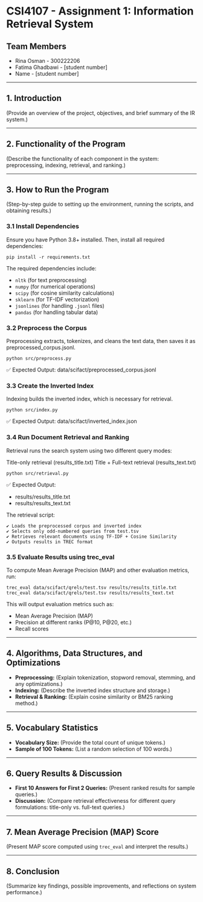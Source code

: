 # CSI4107 - Assignment 1: Information Retrieval System

## Team Members
- Rina Osman - 300222206
- Fatima Ghadbawi - [student number]
- Name - [student number]

---

## 1. Introduction
(Provide an overview of the project, objectives, and brief summary of the IR system.)

---

## 2. Functionality of the Program
(Describe the functionality of each component in the system: preprocessing, indexing, retrieval, and ranking.)

---

## 3. How to Run the Program
(Step-by-step guide to setting up the environment, running the scripts, and obtaining results.)

### 3.1 Install Dependencies
Ensure you have Python 3.8+ installed. Then, install all required dependencies:

    pip install -r requirements.txt

The required dependencies include:  
- `nltk` (for text preprocessing)  
- `numpy` (for numerical operations)  
- `scipy` (for cosine similarity calculations)  
- `sklearn` (for TF-IDF vectorization)  
- `jsonlines` (for handling `.jsonl` files)  
- `pandas` (for handling tabular data)  

### 3.2 Preprocess the Corpus
Preprocessing extracts, tokenizes, and cleans the text data, then saves it as preprocessed_corpus.jsonl.

    python src/preprocess.py

✅ Expected Output:
data/scifact/preprocessed_corpus.jsonl

### 3.3 Create the Inverted Index
Indexing builds the inverted index, which is necessary for retrieval.

    python src/index.py

✅ Expected Output:
data/scifact/inverted_index.json

### 3.4 Run Document Retrieval and Ranking
Retrieval runs the search system using two different query modes:

Title-only retrieval (results_title.txt)
Title + Full-text retrieval (results_text.txt)

    python src/retrieval.py

✅ Expected Output:
- results/results_title.txt
- results/results_text.txt

The retrieval script: 

    ✔ Loads the preprocessed corpus and inverted index
    ✔ Selects only odd-numbered queries from test.tsv
    ✔ Retrieves relevant documents using TF-IDF + Cosine Similarity
    ✔ Outputs results in TREC format

### 3.5 Evaluate Results using trec_eval
To compute Mean Average Precision (MAP) and other evaluation metrics, run:

    trec_eval data/scifact/qrels/test.tsv results/results_title.txt
    trec_eval data/scifact/qrels/test.tsv results/results_text.txt

This will output evaluation metrics such as:
- Mean Average Precision (MAP)
- Precision at different ranks (P@10, P@20, etc.)
- Recall scores

---

## 4. Algorithms, Data Structures, and Optimizations
- **Preprocessing:** (Explain tokenization, stopword removal, stemming, and any optimizations.)
- **Indexing:** (Describe the inverted index structure and storage.)
- **Retrieval & Ranking:** (Explain cosine similarity or BM25 ranking method.)

---

## 5. Vocabulary Statistics
- **Vocabulary Size:** (Provide the total count of unique tokens.)
- **Sample of 100 Tokens:** (List a random selection of 100 words.)

---

## 6. Query Results & Discussion
- **First 10 Answers for First 2 Queries:** (Present ranked results for sample queries.)
- **Discussion:** (Compare retrieval effectiveness for different query formulations: title-only vs. full-text queries.)

---

## 7. Mean Average Precision (MAP) Score
(Present MAP score computed using `trec_eval` and interpret the results.)

---

## 8. Conclusion
(Summarize key findings, possible improvements, and reflections on system performance.)
